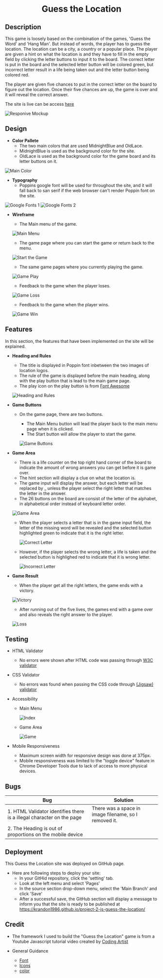 <h1 align="center">Guess the Location</h1>

## Description 

This game is loosely based on the combination of the games, 'Guess the Word' and 'Hang Man'. But instead of words, the player has to guess the location. The location can be a city, a country or a popular place. The player are given a hint on what the location is and they have to fill in the empty field by clicking the letter buttons to input it to the board. The correct letter is put in the board and the selected letter button will be colored green, but incorrect letter result in a life being taken out and the letter button being colored red. 

The player are given five chances to put in the correct letter on the board to figure out the location. Once their five chances are up, the game is over and it will reveal the correct answer. 

The site is live can be access [here](https://krandon1986.github.io/project-2-js-guess-the-location)

![Responive Mockup](assets/screenshot/amiresponsive.png)

## Design 

- __Color Pallete__ 
    - The two main colors that are used MidnightBlue and OldLace.
    - MidnightBlue is used as the background color for the site. 
    - OldLace is used as the background color for the game board and its letter buttons on it. 

![Main Color](assets/screenshot/Pallete2.png)

- __Typography__
    - Poppins google font will be used for throughout the site, and it will fall back to san serif if the web browser can't render Poppin font on the site. 

![Google Fonts 1](assets/screenshot/GoogleFont.png)
![Google Fonts 2](assets/screenshot/GoogleFont2.png)

- __Wireframe__
    - The Main menu of the game.

    ![Main Menu](assets/screenshot/wireframe1.png) 

    - The game page where you can start the game or return back to the menu.


    ![Start the Game](assets/screenshot/wireframe5.png)

    - The same game pages where you currently playing the game.

    ![Game Play](assets/screenshot/wireframe2.png)

    - Feedback to the game when the player loses.

    ![Game Loss](assets/screenshot/wireframe3.png) 

    - Feedback to the game when the player wins.

    ![Game Win](assets/screenshot/wireframe4.png)


## Features
In this section, the features that have been implemented on the site will be explained.

- __Heading and Rules__ 
    - The title is displayed in Poppin font inbetween the two images of location logos. 
    - The rule of the game is displayed before the main heading, along with the play button that is lead to the main game page.
    - The play icon on the play button is from [Font Awesome](https://fontawesome.com/)

    ![Heading and Rules](assets/screenshot/heading.png)

- __Game Buttons__
    - On the game page, there are two buttons.
        - The Main Menu button will lead the player back to the main menu page when it is clicked.
        - The Start button will allow the player to start the game. 
    
      ![Game Buttons](assets/screenshot/gamebuttons.png)

- __Game Area__
    - There is a life counter on the top right hand corner of the board to indicate the amount of wrong answers you can get before it is game over. 
    - The hint section will display a clue on what the location is. 
    - The game input will display the answer, but each letter will be replaced by _ unless the player select the right letter that matches the letter in the answer. 
    - The 26 buttons on the board are consist of the letter of the alphabet, in alphabetical order instead of keyboard letter order. 

    ![Game Area](assets/screenshot/gamearea.png)  

    - When the player selects a letter that is in the game input field, the letter of the missing word will be revealed and the selected button highlighted green to indicate that it is the right letter. 

      ![Correct Letter](assets/screenshot/right-letter.png)

    - However, if the player selects the wrong letter, a life is taken and the selected button is highlighed red to indicate that it is wrong letter. 

      ![Incorrect Letter](assets/screenshot/wrong-letter.png)

- __Game Result__
    - When the player get all the right letters, the game ends with a victory.

    ![Victory](assets/screenshot/gamevictory.png)

    - After running out of the five lives, the games end with a game over and also reveals the right answer to the player.

    ![Loss](assets/screenshot/gameover.png)

## Testing 

- HTML Validator
    - No errors were shown after HTML code was passing through [W3C validator](https://validator.w3.org/nu/?showsource=yes&doc=https%3A%2F%2Fkrandon1986.github.io%2Fproject-2-js-guess-the-location%2F#l13c73)

- CSS Validator 
    - No errors was found when passing the CSS code through [(Jigsaw) validator](https://jigsaw.w3.org/css-validator/validator?uri=https%3A%2F%2Fkrandon1986.github.io%2Fproject-2-js-guess-the-location%2F&profile=css3svg&usermedium=all&warning=1&vextwarning=&lang=en)

- Accessibility 

    - Main Menu

        ![Index](assets/screenshot/accessibility1.png)

    - Game Area

        ![Game](assets/screenshot/accessibility2.png)

- Mobile Responsiveness
    - Maximum screen width for responsive design was done at 375px.   
    - Mobile responsiveness was limited to the "toggle device" feature in Chrome Developer Tools due to lack of access to more physical devices.

## Bugs

| Bug | Solution |
| --------------- | --------------- |
| 1. HTML Validator identifies there is a illegal character on the page | There was a space in image filename, so I removed it.|
| 2. The Heading is out of proportions on the mobile device | 

## Deployment

This Guess the Location site was deployed on GitHub page.

- Here are following steps to deploy your site:
    - In your GitHid repository, click the 'setting' tab.
    - Look at the left menu and select 'Pages'
    - In the source section drop-down menu, select the 'Main Branch' and click 'Save'
    - After a successful save, the GitHub section will display a message to inform you that the site is ready to be published at https://krandon1986.github.io/project-2-js-guess-the-location/

## Credit
 - The framework I used to build the "Guess the Location" game is from a Youtube Javascript tutorial video created by [Coding Artist](https://youtu.be/-qd5sjOfgYY?si=P-blTVa5n_2cj4am)
 
 - General Guidance 
    - [Font](https://fonts.google.com/)
    - [Icons](https://fontawesome.com/)
    - [color](https://www.w3schools.com/)
